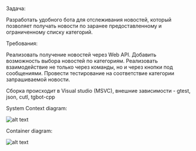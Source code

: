 Задача:

Разработать удобного бота для отслеживания новостей, который позволяет получать новости по заранее предоставленному и ограниченному списку категорий.

Требования:

Реализовать получение новостей через Web API.
Добавить возможность выбора новостей по категориям.
Реализовать взаимодействие не только через команды, но и через кнопки под сообщениями.
Провести тестирование на соответствие категории запрашиваемой новости.

Сборка происходит в Visual studio (MSVC), внешние зависимости - gtest, json, cutl, tgbot-cpp

System Context diagram: 

![alt text](https://i.postimg.cc/43zFn2Dt/4-1.png)

Container diagram:

![alt text](https://i.postimg.cc/1X6KY8yF/4-2.png)







